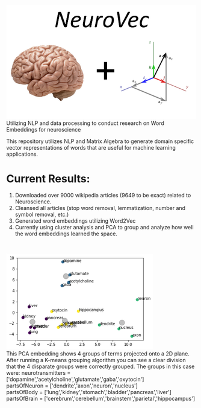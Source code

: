 ![Brain and Vectors](NeuroVecImage.png)
Utilizing NLP and data processing to conduct research on Word Embeddings for neuroscience

This repository utilizes NLP and Matrix Algebra to generate domain specific vector representations of words that are useful for machine learning applications. 

# Current Results:
1. Downloaded over 9000 wikipedia articles (9649 to be exact) related to Neuroscience.
2. Cleansed all articles (stop word removal, lemmatization, number and symbol removal, etc.)
3. Generated word embeddings utilizing Word2Vec
4. Currently using cluster analysis and PCA to group and analyze how well the word embeddings learned the space.
<br>

![PCA diagram](PCA_4_groups_from_embeddings.png)<br>
This PCA embedding shows 4 groups of terms projected onto a 2D plane. After running a K-means grouping algorithm you can see a clear division that the 4 disparate groups were correctly grouped. The groups in this case were:
neurotransmitters = ['dopamine','acetylcholine','glutamate','gaba','oxytocin']<br>
partsOfNeuron = ['dendrite','axon','neuron','nucleus']<br>
partsOfBody = ['lung','kidney','stomach','bladder','pancreas','liver']<br>
partsOfBrain = ['cerebrum','cerebellum','brainstem','parietal','hippocampus']<br>
